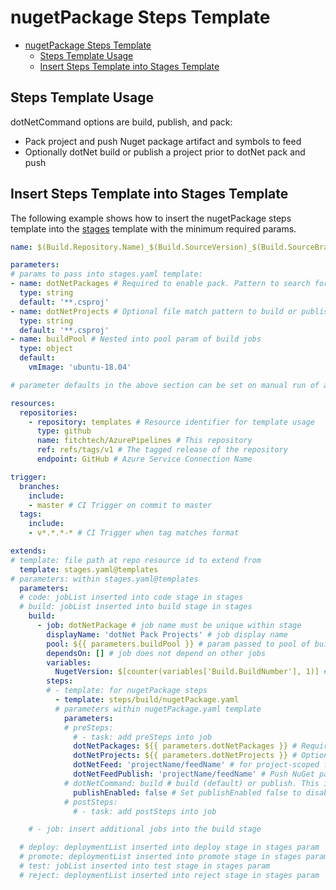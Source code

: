 # nugetPackage Steps Template

- [nugetPackage Steps Template](#nugetpackage-steps-template)
  - [Steps Template Usage](#steps-template-usage)
  - [Insert Steps Template into Stages Template](#insert-steps-template-into-stages-template)

## Steps Template Usage

dotNetCommand options are build, publish, and pack:

- Pack project and push Nuget package artifact and symbols to feed
- Optionally dotNet build or publish a project prior to dotNet pack and push

## Insert Steps Template into Stages Template

The following example shows how to insert the nugetPackage steps template into the [stages](../../stages.md) template with the minimum required params.

```yml
name: $(Build.Repository.Name)_$(Build.SourceVersion)_$(Build.SourceBranchName) # name is the format for $(Build.BuildNumber)

parameters:
# params to pass into stages.yaml template:
- name: dotNetPackages # Required to enable pack. Pattern to search for csproj or nuspec files. Separate multiple patterns with semicolon. Exclude patterns with a ! prefix e.g. **/*.csproj;!**/*.Tests.csproj
  type: string
  default: '**.csproj'
- name: dotNetProjects # Optional file match pattern to build or publish projects
  type: string
  default: '**.csproj'
- name: buildPool # Nested into pool param of build jobs
  type: object
  default:
    vmImage: 'ubuntu-18.04'

# parameter defaults in the above section can be set on manual run of a pipeline to override

resources:
  repositories:
    - repository: templates # Resource identifier for template usage
      type: github
      name: fitchtech/AzurePipelines # This repository
      ref: refs/tags/v1 # The tagged release of the repository
      endpoint: GitHub # Azure Service Connection Name

trigger:
  branches:
    include:
    - master # CI Trigger on commit to master
  tags:
    include:
    - v*.*.*-* # CI Trigger when tag matches format

extends:
# template: file path at repo resource id to extend from
  template: stages.yaml@templates
# parameters: within stages.yaml@templates
  parameters:
  # code: jobList inserted into code stage in stages
  # build: jobList inserted into build stage in stages
    build:
      - job: dotNetPackage # job name must be unique within stage
        displayName: 'dotNet Pack Projects' # job display name
        pool: ${{ parameters.buildPool }} # param passed to pool of build jobs
        dependsOn: [] # job does not depend on other jobs
        variables:
          NugetVersion: $[counter(variables['Build.BuildNumber'], 1)] # NugetVersion is the default versionEnvVar (environment variable) used for the versioningScheme dotNet pack for NuGet packages
        steps:
        # - template: for nugetPackage steps
          - template: steps/build/nugetPackage.yaml
          # parameters within nugetPackage.yaml template
            parameters:
            # preSteps: 
              # - task: add preSteps into job
              dotNetPackages: ${{ parameters.dotNetPackages }} # Required pattern to pack and push projects for NuGet Packages
              dotNetProjects: ${{ parameters.dotNetProjects }} # Optional pattern to restore and build a project prior to dotNet pack and push 
              dotNetFeed: 'projectName/feedName' # for project-scoped feed. FeedName only for organization-scoped feed
              dotNetFeedPublish: 'projectName/feedName' # Push NuGet package to a select feed hosted in your organization. You must have Package Management installed and licensed to select a feed
            # dotNetCommand: build # build (default) or publish. This is the command used for dotNetProjects 
              publishEnabled: false # Set publishEnabled false to disable artifact publish of dotNet outputDir. It is enabled by default
            # postSteps:
              # - task: add postSteps into job

    # - job: insert additional jobs into the build stage

  # deploy: deploymentList inserted into deploy stage in stages param
  # promote: deploymentList inserted into promote stage in stages param
  # test: jobList inserted into test stage in stages param
  # reject: deploymentList inserted into reject stage in stages param

```
